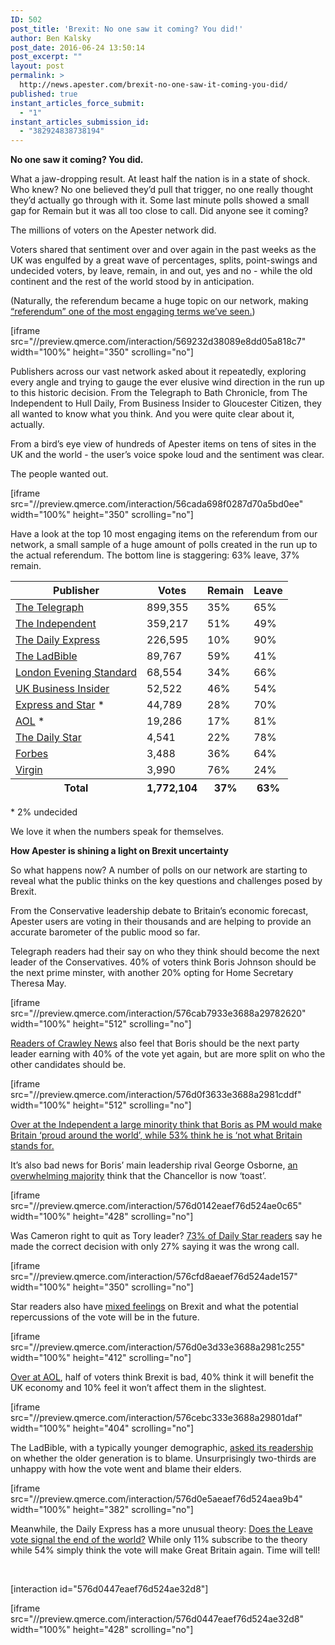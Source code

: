 ```yaml
---
ID: 502
post_title: 'Brexit: No one saw it coming? You did!'
author: Ben Kalsky
post_date: 2016-06-24 13:50:14
post_excerpt: ""
layout: post
permalink: >
  http://news.apester.com/brexit-no-one-saw-it-coming-you-did/
published: true
instant_articles_force_submit:
  - "1"
instant_articles_submission_id:
  - "382924838738194"
---
```

<strong>No one saw it coming? You did.</strong>

What a jaw-dropping result. At least half the nation is in a state of shock. Who knew? No one believed they’d pull that trigger, no one really thought they’d actually go through with it. Some last minute polls showed a small gap for Remain but it was all too close to call. Did anyone see it coming?
<div id="5886305e8ab36a3115d0b5fe" class="apester-media"><script async src="//static.apester.com/js/embed/v2.0/apester-javascript-embed.min.js"></script></div>
The millions of voters on the Apester network did.

<div id="588f6415c944c7013e509921" class="apester-media"><script async src="//static.apester.com/js/embed/v2.0/apester-javascript-embed.min.js"></script></div>

Voters shared that sentiment over and over again in the past weeks as the UK was engulfed by a great wave of percentages, splits, point-swings and undecided voters, by leave, remain, in and out, yes and no - while the old continent and the rest of the world stood by in anticipation.

<interaction id="588f6415c944c7013e509921"></interaction>

(Naturally, the referendum became a huge topic on our network, making <a href="http://news.apester.com/brexit-if-you-ask-it-they-will-come-and-engage/" target="_blank">“referendum” one of the most engaging terms we’ve seen.</a>)

[iframe src="//preview.qmerce.com/interaction/569232d38089e8dd05a818c7" width="100%" height="350" scrolling="no"]

Publishers across our vast network asked about it repeatedly, exploring every angle and trying to gauge the ever elusive wind direction in the run up to this historic decision. From the Telegraph to Bath Chronicle, from The Independent to Hull Daily, From Business Insider to Gloucester Citizen, they all wanted to know what you think. And you were quite clear about it, actually.

From a bird’s eye view of hundreds of Apester items on tens of sites in the UK and the world - the user’s voice spoke loud and the sentiment was clear.

The people wanted out.

[iframe src="//preview.qmerce.com/interaction/56cada698f0287d70a5bd0ee" width="100%" height="350" scrolling="no"]

Have a look at the top 10 most engaging items on the referendum from our network, a small sample of a huge amount of polls created in the run up to the actual referendum. The bottom line is staggering: 63% leave, 37% remain.
<div class="table-responsive">
<table class="table table-bordered table-hover">
<thead>
<tr class="active">
<th>Publisher</th>
<th>Votes</th>
<th>Remain</th>
<th>Leave</th>
</tr>
</thead>
<tbody>
<tr>
<td><a href="http://www.telegraph.co.uk/news/newstopics/eureferendum/12206760/The-pro-EU-minister-trying-to-impress-the-young...-by-talking-about-the-Twitters.html" target="_blank">The Telegraph</a></td>
<td>899,355</td>
<td>35%</td>
<td>65%</td>
</tr>
<tr>
<td><a href="http://www.independent.co.uk/news/uk/politics/eu-referendum-poll-brexit-leave-campaign-10-point-lead-remain-boris-johnson-nigel-farage-david-a7075131.html" target="_blank">The Independent</a></td>
<td>359,217</td>
<td>51%</td>
<td>49%</td>
</tr>
<tr>
<td><a href="http://www.express.co.uk/news/politics/674984/Fury-John-Major-absurd-claim-Brexit-camp-misleading-voters" target="_blank">The Daily Express</a></td>
<td>226,595</td>
<td>10%</td>
<td>90%</td>
</tr>
<tr>
<td><a href="http://beta.theladbible.com/more/politics-heres-how-british-celebrities-are-voting-20160622" target="_blank">The LadBible</a></td>
<td>89,767</td>
<td>59%</td>
<td>41%</td>
</tr>
<tr>
<td><a href="http://www.standard.co.uk/news/politics/almost-half-of-londons-tory-mps-back-boris-call-for-brexit-a3186926.html" target="_blank">London Evening Standard</a></td>
<td>68,554</td>
<td>34%</td>
<td>66%</td>
</tr>
<tr>
<td><a href="http://uk.businessinsider.com/green-eu-referendum-not-legally-binding-brexit-2016-6" target="_blank">UK Business Insider</a></td>
<td>52,522</td>
<td>46%</td>
<td>54%</td>
</tr>
<tr>
<td><a href="http://www.expressandstar.com/news/politics/2016/06/08/latest-eu-referendum-poll-of-polls-remain-edges-brexit-as-government-extends-registration-deadline/" target="_blank">Express and Star</a> *</td>
<td>44,789</td>
<td>28%</td>
<td>70%</td>
</tr>
<tr>
<td><a href="http://www.aol.co.uk/news/2016/05/19/how-do-you-intend-to-vote-on-june-23/" target="_blank">AOL</a> *</td>
<td>19,286</td>
<td>17%</td>
<td>81%</td>
</tr>
<tr>
<td><a href="//www.dailystar.co.uk/news/latest-news/524017/Nigel-Farage-Jo-Cox-vote-leave-Brexit-Eu-migrant-poster-breaking-point" target="_blank">The Daily Star</a></td>
<td>4,541</td>
<td>22%</td>
<td>78%</td>
</tr>
<tr>
<td><a href="http://www.forbes.com/sites/katiesola/2016/06/22/brexit-poll-shows-80-of-americans-think-britain-should-leave-eu/#4cb2dda662b6" target="_blank">Forbes</a></td>
<td>3,488</td>
<td>36%</td>
<td>64%</td>
</tr>
<tr>
<td><a href="https://www.virgin.com/richard-branson/why-uk-should-remain-eu" target="_blank">Virgin</a></td>
<td>3,990</td>
<td>76%</td>
<td>24%</td>
</tr>
</tbody>
<tfoot>
<tr class="active">
<th>Total</th>
<th>1,772,104</th>
<th>37%</th>
<th>63%</th>
</tr>
</tfoot>
</table>
</div>
<p class="table-caption">* 2% undecided</p>
We love it when the numbers speak for themselves.

<strong>How Apester is shining a light on Brexit uncertainty</strong>

So what happens now? A number of polls on our network are starting to reveal what the public thinks on the key questions and challenges posed by Brexit.

From the Conservative leadership debate to Britain’s economic forecast, Apester users are voting in their thousands and are helping to provide an accurate barometer of the public mood so far.

Telegraph readers had their say on who they think should become the next leader of the Conservatives. 40% of voters think Boris Johnson should be the next prime minster, with another 20% opting for Home Secretary Theresa May.

[iframe src="//preview.qmerce.com/interaction/576cab7933e3688a29782620" width="100%" height="512" scrolling="no"]

<a href="http://www.crawleynews.co.uk/who-is-favourite-to-be-the-next-prime-minister/story-29439655-detail/story.html" target="_blank">Readers of Crawley News</a> also feel that Boris should be the next party leader earning with 40% of the vote yet again, but are more split on who the other candidates should be.

[iframe src="//preview.qmerce.com/interaction/576d0f3633e3688a2981cddf" width="100%" height="512" scrolling="no"]

<a href="http://www.independent.co.uk/news/uk/politics/brexit-boris-johnson-speech-in-full-eu-referendum-who-will-be-next-prime-minister-uk-a7100566.html" target="_blank">Over at the Independent a large minority think that Boris as PM would make Britain ‘proud around the world’, while 53% think he is ‘not what Britain stands for.</a>

It’s also bad news for Boris’ main leadership rival George Osborne, <a href="http://www.telegraph.co.uk/news/2016/06/24/so-long-george-osborne-the-so-called-master-strategist/" target="_blank">an overwhelming majority</a> think that the Chancellor is now ‘toast’.

[iframe src="//preview.qmerce.com/interaction/576d0142eaef76d524ae0c65" width="100%" height="428" scrolling="no"]

Was Cameron right to quit as Tory leader? <a href="http://www.dailystar.co.uk/news/latest-news/525273/Conspiracy-Brexit-vote-counter-rigging-EU-referendum-Britain-UK" target="_blank">73% of Daily Star readers</a> say he made the correct decision with only 27% saying it was the wrong call.

[iframe src="//preview.qmerce.com/interaction/576cfd8aeaef76d524ade157" width="100%" height="350" scrolling="no"]

Star readers also have <a href="http://www.dailystar.co.uk/news/latest-news/525276/EU-Brexit-leave-jean-claude-juncker-reaction-european-union-Britain-UK" target="_blank">mixed feelings</a> on Brexit and what the potential repercussions of the vote will be in the future.

[iframe src="//preview.qmerce.com/interaction/576d0e3d33e3688a2981c255" width="100%" height="412" scrolling="no"]

<a href="http://money.aol.co.uk/2016/06/24/results-are-in-britain-will-leave-the-eu-what-will-it-mean-fo/" target="_blank">Over at AOL</a>, half of voters think Brexit is bad, 40% think it will benefit the UK economy and 10% feel it won’t affect them in the slightest.

[iframe src="//preview.qmerce.com/interaction/576cebc333e3688a29801daf" width="100%" height="404" scrolling="no"]

The LadBible, with a typically younger demographic, <a href="http://www.theladbible.com/articles/this-chart-regarding-age-group-and-the-eu-referendum-is-really-pissing-people-off-240616" target="_blank">asked its readership</a> on whether the older generation is to blame. Unsurprisingly two-thirds are unhappy with how the vote went and blame their elders.

[iframe src="//preview.qmerce.com/interaction/576d0e5aeaef76d524aea9b4" width="100%" height="382" scrolling="no"]

Meanwhile, the Daily Express has a more unusual theory: <a href="http://www.express.co.uk/news/weird/683027/BEGINNING-OF-THE-END-Shock-claims-Brexit-vote-signals-start-of-THE-RAPTURE" target="_blank">Does the Leave vote signal the end of the world?</a> While only 11% subscribe to the theory while 54% simply think the vote will make Great Britain again. Time will tell!

&nbsp;

[interaction id="576d0447eaef76d524ae32d8"]

[iframe src="//preview.qmerce.com/interaction/576d0447eaef76d524ae32d8" width="100%" height="428" scrolling="no"]
